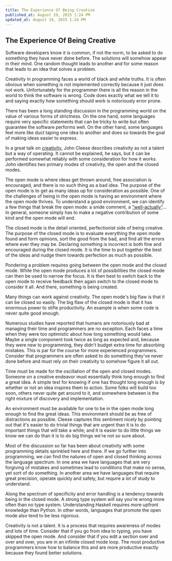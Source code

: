 ```yaml
---
title: The Experience Of Being Creative
published_at: August 19, 2015 1:24 PM
updated_at: August 19, 2015 1:24 PM
---
```


## The Experience Of Being Creative

Software developers know it is common, if not the norm, to be asked to do something they have never done before. The solutions will somehow appear in their mind. One random thought leads to another and for some reason that leads to an idea that solves a problem.

Creativity in programming faces a world of black and white truths. It is often obvious when something is not implemented correctly because it just does not work. Unfortunately for the programmer there is all the reason in the world to think the software is wrong. Code does exactly what we tell it to and saying exactly how something should work is notoriously error prone.

There has been a long standing discussion in the programming world on the value of various forms of strictness. On the one hand, some languages require very specific statements that can be tricky to write but often guarantee the software performs well. On the other hand, some languages feel more like duct taping one idea to another and does so towards the goal of making ideas easier to express.

In a great talk on [creativity](https://vimeo.com/89936101), John Cleese describes creativity as not a talent but a way of operating. It cannot be explained, he says, but it can be performed somewhat reliably with some consideration for how it works. John identifies two primary modes of creativity, the open and the closed modes.

The open mode is where ideas get thrown around, free association is encouraged, and there is no such thing as a bad idea. The purpose of the open mode is to get as many ideas up for consideration as possible. One of the challenges of being in the open mode is having an environment where the open mode thrives. To understand a good environment, we can identify a few things that break the open mode: a snide comment, a ["well-actually"](http://tirania.org/blog/archive/2011/Feb-17.html)... In general, someone simply has to make a negative contribution of some kind and the open mode will end.

The closed mode is the detail oriented, perfectionist side of being creative. The purpose of the closed mode is to evaluate everything the open mode found and form opinions, sort the good from the bad, and find all the errors where ever they may be. Declaring something is incorrect is both fine and encouraged during the closed mode. It is the time to put together the best of the ideas and nudge them towards perfection as much as possible.

Pondering a problem requires going between the open mode and the closed mode. While the open mode produces a lot of possibilities the closed mode can then be used to narrow the focus. It is then best to switch back to the open mode to receive feedback then again switch to the closed mode to consider it all. And there, something is being created.

Many things can work against creativity. The open mode's big flaw is that it can be closed so easily. The big flaw of the closed mode is that it has enormous power to stifle productivity. An example is when some code is never quite good enough.

Numerous studies have reported that humans are notoriously bad at managing their time and programmers are no exception. Each faces a time when they were too optimistic about how long something would take. Maybe a single component took twice as long as expected and, because they were new to programming, they didn't budget extra time for absorbing mistakes. This is par for the course for more experienced programmers. Consider that programmers are often asked to do something they've never done before and must rely on their creativity to somehow figure it all out.

Time must be made for the oscillation of the open and closed modes. Someone on a creative endeavor must essentially think long enough to find a great idea. A simple test for knowing if one has thought long enough is by whether or not an idea inspires them to action. Some folks will build too soon, others never quite get around to it, and somewhere between is the right mixture of discovery and implementation.

An environment must be available for one to be in the open mode long enough to find the great ideas. This environment should be as free of distractions as possible. Cleese captures this sentiment nicely by pointing out that it's easier to do trivial things that are urgent than it is to do important things that will take a while; and it is easier to do little things we know we can do than it is to do big things we're not so sure about.

Most of the discussion so far has been about creativity with some programming details sprinkled here and there. If we go further into programming, we can find the natures of open and closed thinking across the language spectrum. In one area we have languages that are very forgiving of mistakes and sometimes lead to conditions that make no sense, yet sort of do something. In another area we have languages that require great precision, operate quickly and safely, but require a lot of study to understand.

Along the spectrum of specificity and error handling is a tendency towards being in the closed mode. A strong type system will say you're wrong more often than no type system. Understanding Haskell requires more upfront knowledge than Python. In other words, languages that promote the open mode also tend to be less rigorous.

Creativity is not a talent. It is a process that requires awareness of modes and lots of time. Consider that if you go from idea to typing, you have skipped the open mode. And consider that if you edit a section over and over and over, you are in an infinite closed mode loop. The most productive programmers know how to balance this and are more productive exactly because they found better solutions.
